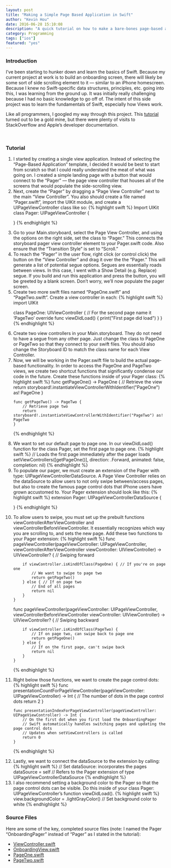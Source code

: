 ```yaml
---
layout: post
title: "Making a Simple Page Based Application in Swift"
author: "Kevin Hou"
date: 2016-06-28 15:10:08
description: "A quick tutorial on how to make a bare-bones page-based application in Xcode 7.3 using Swift."
category: Programming
tags: ["ios"]
featured: "yes"
---
```

<h3 class="post-subheader">Introduction</h3>
I’ve been starting to hunker down and learn the basics of Swift. Because my current project at work is to build an onboarding screen, there will likely be some sort of side scrolling element to it — similar to an iPhone homescreen. Because I knew no Swift-specific data structures, principles, etc. going into this, I was learning from the ground up. It was initially really challenging because I had no basic knowledge to go off of. The intent of this side project was to learn the fundamentals of Swift, especially how Views work.

<br class="post-line-break">

Like all programmers, I googled my way through this project. This <a href="http://www.thorntech.com/2015/08/need-to-create-an-onboarding-flow-for-your-mobile-app-heres-how-to-do-it-using-uipageviewcontroller-in-swift/" target="_blank">tutorial</a> turned out to be a gold mine, but there were plenty of visits to StackOverflow and Apple’s developer documentation.

<br class="post-line-break">
<h3 class="post-subheader">Tutorial</h3>

<ol>
<li class="blog-tutorial-step">I started by creating a single view application. Instead of selecting the “Page-Based Application” template, I decided it would be best to start from scratch so that I could really understand the meat of what was going on. I created a simple landing page with a button that would connect to the “Pager” — the page view controller that houses all of the screens that would populate the side-scrolling view.</li>

<li class="blog-tutorial-step">
Next, create the “Pager” by dragging a “Page View Controller” next to the main “View Controller”. You also should create a file named “Pager.swift”, import the UIKit module, and create a UIPageViewController class like so:
{% highlight swift %}
Import UIKit
class Pager: UIPageViewController {

}
{% endhighlight %}
</li>

<li class="blog-tutorial-step">
Go to your Main.storyboard, select the Page View Controller, and using the options on the right side, set the class to “Pager.” This connects the storyboard pager view controller element to your Pager.swift code. Also ensure that the “Transition Style” is set to “Scroll.”</li>

<li class="blog-tutorial-step">
To reach the “Pager” in the user flow, right click (or control click) the button on the “View Controller” and drag it over the the “Pager.” This will generate a list of potential segue options. Segues are essentially roads between views. In this case, I went with a Show Detail (e.g. Replace) segue. If you build and run this application and press the button, you will be greeted by a blank screen. Don’t worry, we’ll now populate the pager screen.</li>

<li class="blog-tutorial-step">
Create two more swift files named “PageOne.swift” and “PageTwo.swift”. Create a view controller in each:
{% highlight swift %}
import UIKit

class PageOne: UIViewController {  // For the second page name it ‘PageTwo’
    override func viewDidLoad() {
        print("First page did load")
    }
}
{% endhighlight %}
</li>

<li class="blog-tutorial-step">
Create two view controllers in your Main.storyboard. They do not need to have a segue from any other page. Just change the class to PageOne or PageTwo so that they connect to your swift files. You should also change the Storyboard ID to match the class name for each View Controller.</li>

<li class="blog-tutorial-step">
Now, we will be working in the Pager.swift file to build the actual page-based functionality. In order to access the PageOne and PageTwo views, we create two shortcut functions that significantly condense our code in the future. Create these functions inside of your Pager class:
{% highlight swift %}
func getPageOne() -> PageOne {
        // Retrieve the view
        return storyboard!.instantiateViewControllerWithIdentifier("PageOne") as! PageOne
    }

    func getPageTwo() -> PageTwo {
        // Retrieve page two
        return storyboard!.instantiateViewControllerWithIdentifier("PageTwo") as! PageTwo
    }
{% endhighlight %}
</li>

<li class="blog-tutorial-step">
We want to set our default page to page one. In our viewDidLoad() function for the class Pager, set the first page to page one.
{% highlight swift %}
// Loads the first page immediately after the pager loads
setViewControllers([getPageOne()], direction: .Forward, animated: false, completion: nil)
{% endhighlight %}
</li>

<li class="blog-tutorial-step">
To populate our pager, we must create an extension of the Pager with type: UIPageViewControllerDataSource. A Page View Controller relies on the dataSource to allow users to not only swipe between/access pages, but also to create the famous page control dots that iPhone users have grown accustomed to. Your Pager extension should look like this:
{% highlight swift %}
extension Pager: UIPageViewControllerDataSource {

}
{% endhighlight %}
</li>

<li class="blog-tutorial-step">
To allow users to swipe, you must set up the prebuilt functions viewControllerAfterViewController and viewControllerBeforeViewController. It essentially recognizes which way you are scrolling to, and sets the new page. Add these two functions to your Pager extension:
{% highlight swift %}
func pageViewController(pageViewController: UIPageViewController, viewControllerAfterViewController viewController: UIViewController) -> UIViewController? {
        // Swiping forward

        if viewController.isKindOfClass(PageOne) { // If you're on page one
            // We want to swipe to page two
            return getPageTwo()
        } else { // If on page two
            // End of all pages
            return nil
        }
    }

func pageViewController(pageViewController: UIPageViewController, viewControllerBeforeViewController viewController: UIViewController) -> UIViewController? {
        // Swiping backward

        if viewController.isKindOfClass(PageTwo) {
            // If on page two, can swipe back to page one
            return getPageOne()
        } else {
            // If on the first page, can't swipe back
            return nil
        }
    }
{% endhighlight %}
</li>

<li class="blog-tutorial-step">
Right below those functions, we want to create the page control dots:
{% highlight swift %}
    func presentationCountForPageViewController(pageViewController: UIPageViewController) -> Int {
        // The number of dots in the page control dots
        return 2
    }

    func presentationIndexForPageViewController(pageViewController: UIPageViewController) -> Int {
        // On the first dot when you first load the OnboardingPager
        // Swift automatically handles switching pages and updating the page control dots
        // Updates when setViewControllers is called
        return 0
    }
{% endhighlight %}
</li>

<li class="blog-tutorial-step">
Lastly, we want to connect the dataSource to the extension by calling:
{% highlight swift %}
// Set dataSource: incorporates the pages
        dataSource = self // Refers to the Pager extension of type UIPageViewControllerDataSource
{% endhighlight %}
</li>

<li class="blog-tutorial-step">
I also recommend setting a background color to the Pager so that the page control dots can be visible. Do this inside of your class Pager: UIPageViewController’s function viewDidLoad().
{% highlight swift %}
view.backgroundColor = .lightGrayColor() // Set background color to white
{% endhighlight %}
</li>
</ol>

<h3 class="post-subheader">Source Files</h3>
Here are some of the key, completed source files (note: I named the Pager “OnboardingPager” instead of “Pager” as I stated in the tutorial):
<ul>
  <li><a href="./../../../../media/blog/source-files/making-a-simple-page-based-application-swift/ViewController.swift" download>ViewController.swift</a></li>
  <li><a href="./../../../../media/blog/source-files/making-a-simple-page-based-application-swift/OnboardingView.swift" download>OnboardingView.swift</a></li>
  <li><a href="./../../../../media/blog/source-files/making-a-simple-page-based-application-swift/PageOne.swift" download>PageOne.swift</a></li>
  <li><a href="./../../../../media/blog/source-files/making-a-simple-page-based-application-swift/PageTwo.swift" download>PageTwo.swift</a></li>
</ul>
